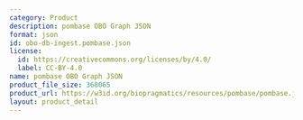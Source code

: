 ```yaml
---
category: Product
description: pombase OBO Graph JSON
format: json
id: obo-db-ingest.pombase.json
license:
  id: https://creativecommons.org/licenses/by/4.0/
  label: CC-BY-4.0
name: pombase OBO Graph JSON
product_file_size: 368065
product_url: https://w3id.org/biopragmatics/resources/pombase/pombase.json
layout: product_detail
---
```

